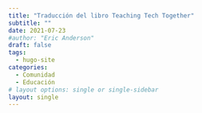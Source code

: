 ```yaml
---
title: "Traducción del libro Teaching Tech Together"
subtitle: ""
date: 2021-07-23
#author: "Eric Anderson"
draft: false
tags:
  - hugo-site
categories:
  - Comunidad
  - Educación
# layout options: single or single-sidebar
layout: single
---
```





